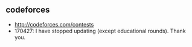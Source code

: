 ## codeforces

- http://codeforces.com/contests
- 170427: I have stopped updating (except educational rounds). Thank you.
